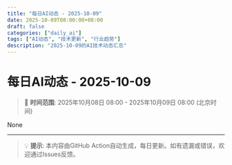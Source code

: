 ```yaml
---
title: "每日AI动态 - 2025-10-09"
date: 2025-10-09T08:00:00+08:00
draft: false
categories: ["daily_ai"]
tags: ["AI动态", "技术更新", "行业趋势"]
description: "2025-10-09的AI技术动态汇总"
---
```


# 每日AI动态 - 2025-10-09

> 📅 **时间范围**: 2025年10月08日 08:00 - 2025年10月09日 08:00 (北京时间)

None

---

> 💡 **提示**: 本内容由GitHub Action自动生成，每日更新。如有遗漏或错误，欢迎通过Issues反馈。
